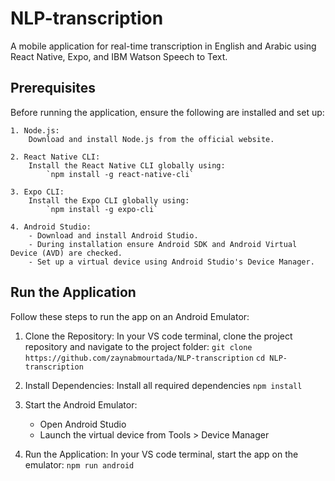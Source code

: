 # NLP-transcription

A mobile application for real-time transcription in English and Arabic using React Native, Expo, and IBM Watson Speech to Text.

## Prerequisites

Before running the application, ensure the following are installed and set up:

    1. Node.js:
        Download and install Node.js from the official website.

    2. React Native CLI:
        Install the React Native CLI globally using:
            `npm install -g react-native-cli`

    3. Expo CLI:
        Install the Expo CLI globally using:
            `npm install -g expo-cli`

    4. Android Studio:
        - Download and install Android Studio.
        - During installation ensure Android SDK and Android Virtual Device (AVD) are checked.
        - Set up a virtual device using Android Studio's Device Manager.

## Run the Application

Follow these steps to run the app on an Android Emulator:

1. Clone the Repository:
   In your VS code terminal, clone the project repository and navigate to the project folder:
   `git clone https://github.com/zaynabmourtada/NLP-transcription`
   `cd NLP-transcription`

2. Install Dependencies:
   Install all required dependencies
   `npm install`

3. Start the Android Emulator:

   - Open Android Studio
   - Launch the virtual device from Tools > Device Manager

4. Run the Application:
   In your VS code terminal, start the app on the emulator:
   `npm run android`
